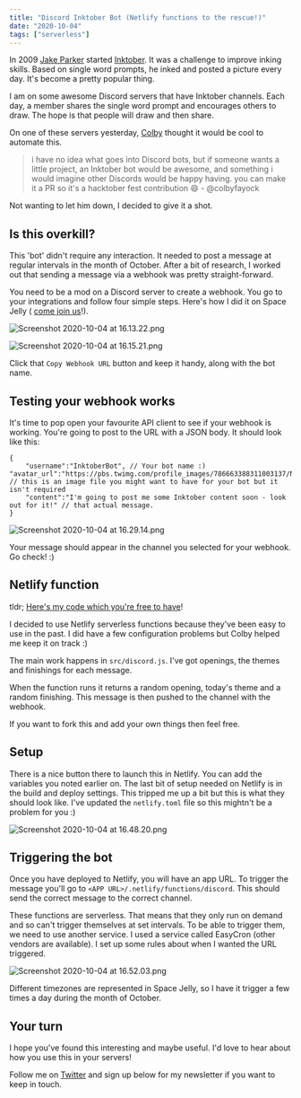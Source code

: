 ```yaml
---
title: "Discord Inktober Bot (Netlify functions to the rescue!)"
date: "2020-10-04"
tags: ["serverless"]
---
```


In 2009 [Jake Parker](https://www.mrjakeparker.com/) started [Inktober](https://inktober.com/). It was a challenge to improve inking skills. Based on single word prompts, he inked and posted a picture every day. It's become a pretty popular thing.

I am on some awesome Discord servers that have Inktober channels. Each day, a member shares the single word prompt and encourages others to draw. The hope is that people will draw and then share.

On one of these servers yesterday, [Colby](https://www.colbyfayock.com/) thought it would be cool to automate this.

> i have no idea what goes into Discord bots, but if someone wants a little project, an Inktober bot would be awesome, and something i would imagine other Discords would be happy having. you can make it a PR so it's a hacktober fest contribution :smile: - @colbyfayock

Not wanting to let him down, I decided to give it a shot.

## Is this overkill?

This 'bot' didn't require any interaction. It needed to post a message at regular intervals in the month of October. After a bit of research, I worked out that sending a message via a webhook was pretty straight-forward.

You need to be a mod on a Discord server to create a webhook. You go to your integrations and follow four simple steps. Here's how I did it on Space Jelly ( [come join us](https://discord.gg/AdXZ4HP)!).

![Screenshot 2020-10-04 at 16.13.22.png](/images/YGOi20iGK.png)

![Screenshot 2020-10-04 at 16.15.21.png](/images/8iOjtz5-3.png)

Click that `Copy Webhook URL` button and keep it handy, along with the bot name.

## Testing your webhook works

It's time to pop open your favourite API client to see if your webhook is working. You're going to post to the URL with a JSON body. It should look like this:

```
{
    "username":"InktoberBot", // Your bot name :)
"avatar_url":"https://pbs.twimg.com/profile_images/786663388311003137/NwU1GGeL_400x400.jpg", // this is an image file you might want to have for your bot but it isn't required
    "content":"I'm going to post me some Inktober content soon - look out for it!" // that actual message.
}
```

![Screenshot 2020-10-04 at 16.29.14.png](/images/a2lPiowUJ.png)

Your message should appear in the channel you selected for your webhook. Go check! :)

## Netlify function

tldr; [Here's my code which you're free to have](https://github.com/doingandlearning/inktober-discord-call)!

I decided to use Netlify serverless functions because they've been easy to use in the past. I did have a few configuration problems but Colby helped me keep it on track :)

The main work happens in `src/discord.js`. I've got openings, the themes and finishings for each message.

When the function runs it returns a random opening, today's theme and a random finishing. This message is then pushed to the channel with the webhook.

If you want to fork this and add your own things then feel free.

## Setup

There is a nice button there to launch this in Netlify. You can add the variables you noted earlier on. The last bit of setup needed on Netlify is in the build and deploy settings. This tripped me up a bit but this is what they should look like. I've updated the `netlify.toml` file so this mightn't be a problem for you :)

![Screenshot 2020-10-04 at 16.48.20.png](/images/WPWVYo1ky.png)

## Triggering the bot

Once you have deployed to Netlify, you will have an app URL. To trigger the message you'll go to `<APP URL>/.netlify/functions/discord`. This should send the correct message to the correct channel.

These functions are serverless. That means that they only run on demand and so can't trigger themselves at set intervals. To be able to trigger them, we need to use another service. I used a service called EasyCron (other vendors are available). I set up some rules about when I wanted the URL triggered.

![Screenshot 2020-10-04 at 16.52.03.png](/images/a8rAYlBpx.png)

Different timezones are represented in Space Jelly, so I have it trigger a few times a day during the month of October.

## Your turn

I hope you've found this interesting and maybe useful. I'd love to hear about how you use this in your servers!

Follow me on [Twitter](https://www.twitter.com/dolearning) and sign up below for my newsletter if you want to keep in touch.
